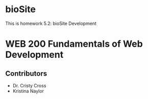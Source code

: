 # bioSite
This is homework 5.2: bioSite Development
<h1>WEB 200 Fundamentals of Web Development</h1>
<h2>Contributors</h2>
<ul>
  <li>Dr. Cristy Cross</li>
  <li>Kristina Naylor</li>
</ul>
